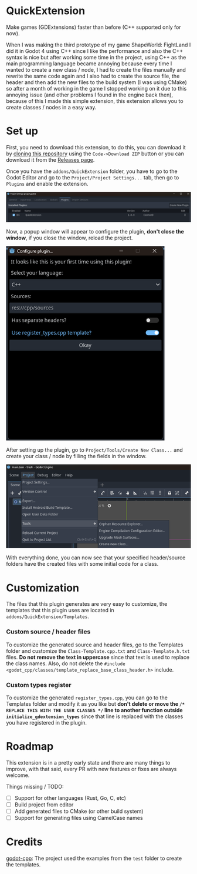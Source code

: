 # QuickExtension
Make games (GDExtensions) faster than before (C++ supported only for now).

When I was making the third prototype of my game ShapeWorld: FightLand I did it in Godot 4 using C++ since I like the performance and also the C++ syntax is nice but after working some time in the project, using C++ as the main programming language became annoying because every time I wanted to create a new class / node, I had to create the files manually and rewrite the same code again and I also had to create the source file, the header and then add the new files to the build system (I was using CMake) so after a month of working in the game I stopped working on it due to this annoying issue (and other problems I found in the engine back then), because of this I made this simple extension, this extension allows you to create classes / nodes in a easy way.

# Set up
First, you need to download this extension, to do this, you can download it by [cloning this repository](https://github.com/ElCosmoXD/QuickExtension/archive/refs/heads/main.zip) using the `Code->Download ZIP` button or you can download it from the [Releases page](https://github.com/ElCosmoXD/QuickExtension/releases).

Once you have the `addons/QuickExtension` folder, you have to go to the Godot Editor and go to the `Project/Project Settings...` tab, then go to `Plugins` and enable the extension.

![img_1](images/1.png)

Now, a popup window will appear to configure the plugin, **don't close the window**, if you close the window, reload the project.

![img_2](images/2.png)

After setting up the plugin, go to `Project/Tools/Create New Class...` and create your class / node by filling the fields in the window.

![img_3](images/3.png)

With everything done, you can now see that your specified header/source folders have the created files with some initial code for a class.

# Customization
The files that this plugin generates are very easy to customize, the templates that this plugin uses are located in `addons/QuickExtension/Templates`.

### Custom source / header files
To customize the generated source and header files, go to the Templates folder and customize the `Class-Template.cpp.txt` and `Class-Template.h.txt` files. **Do not remove the text in uppercase** since that text is used to replace the class names. Also, do not delete the `#include <godot_cpp/classes/template_replace_base_class_header.h>` include.

### Custom types register
To customize the generated `register_types.cpp`, you can go to the Templates folder and modify it as you like but **don't delete or move the `/* REPLACE THIS WITH THE USER CLASSES */` line to another function outside `initialize_gdextension_types`** since that line is replaced with the classes you have registered in the plugin.

# Roadmap
This extension is in a pretty early state and there are many things to improve, with that said, every PR with new features or fixes are always welcome.

Things missing / TODO:

- [ ] Support for other languages (Rust, Go, C, etc)
- [ ] Build project from editor
- [ ] Add generated files to CMake (or other build system)
- [ ] Support for generating files using CamelCase names

# Credits

[godot-cpp](https://github.com/godotengine/godot-cpp): The project used the examples from the `test` folder to create the templates.

